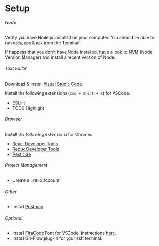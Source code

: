 # Setup

###### Node

Verify you have Node.js installed on your computer. You should be able to run `node`, `npm` & `npx` from the Terminal. 

If happens that you don't have Node installed, have a look to [NVM](https://github.com/nvm-sh/nvm) (Node Version Manager) and install a recent version of Node.



###### Text Editor

Download & install [Visual Studio Code](https://code.visualstudio.com/download).

Install the following extensions (`Cmd + Shift + X`) for VSCode:

* ESLint
* TODO Highlight



###### Browser

Install the following extensions for Chrome:

* [React Developer Tools](https://chrome.google.com/webstore/detail/react-developer-tools/fmkadmapgofadopljbjfkapdkoienihi?hl=es)
* [Redux Developer Tools](https://chrome.google.com/webstore/detail/redux-devtools/lmhkpmbekcpmknklioeibfkpmmfibljd?hl=es)
* [Pesticide](https://chrome.google.com/webstore/detail/pesticide-for-chrome/bblbgcheenepgnnajgfpiicnbbdmmooh?hl=es)



###### Project Management

* Create a Trello account



###### Other

* Install [Postman](https://www.postman.com/downloads/)



###### Optional: 

* Install [FiraCode](https://github.com/tonsky/FiraCode) Font for VSCode. Instructions [here](https://github.com/tonsky/FiraCode/wiki/VS-Code-Instructions).
* Install Git-Flow plug-in for your zsh terminal.
